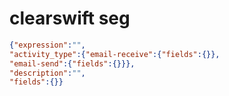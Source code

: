 clearswift seg
==============

```JSON
{"expression":"",
"activity_type":{"email-receive":{"fields":{}},
"email-send":{"fields":{}}},
"description":"",
"fields":{}}
```